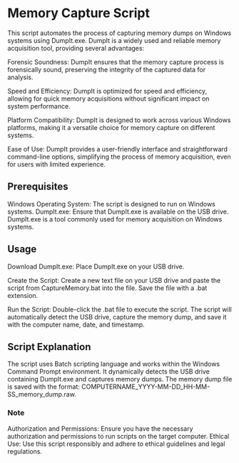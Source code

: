 # Memory Capture Script
This script automates the process of capturing memory dumps on Windows systems using DumpIt.exe. DumpIt is a widely used and reliable memory acquisition tool, providing several advantages:

Forensic Soundness: DumpIt ensures that the memory capture process is forensically sound, preserving the integrity of the captured data for analysis.

Speed and Efficiency: DumpIt is optimized for speed and efficiency, allowing for quick memory acquisitions without significant impact on system performance.

Platform Compatibility: DumpIt is designed to work across various Windows platforms, making it a versatile choice for memory capture on different systems.

Ease of Use: DumpIt provides a user-friendly interface and straightforward command-line options, simplifying the process of memory acquisition, even for users with limited experience.

## Prerequisites
Windows Operating System: The script is designed to run on Windows systems.
DumpIt.exe: Ensure that DumpIt.exe is available on the USB drive. DumpIt.exe is a tool commonly used for memory acquisition on Windows systems.

## Usage
Download DumpIt.exe: Place DumpIt.exe on your USB drive.

Create the Script: Create a new text file on your USB drive and paste the script from CaptureMemory.bat into the file. Save the file with a .bat extension.

Run the Script: Double-click the .bat file to execute the script. The script will automatically detect the USB drive, capture the memory dump, and save it with the computer name, date, and timestamp.

## Script Explanation
The script uses Batch scripting language and works within the Windows Command Prompt environment.
It dynamically detects the USB drive containing DumpIt.exe and captures memory dumps.
The memory dump file is saved with the format: COMPUTERNAME_YYYY-MM-DD_HH-MM-SS_memory_dump.raw.


### Note
Authorization and Permissions: Ensure you have the necessary authorization and permissions to run scripts on the target computer.
Ethical Use: Use this script responsibly and adhere to ethical guidelines and legal regulations.
